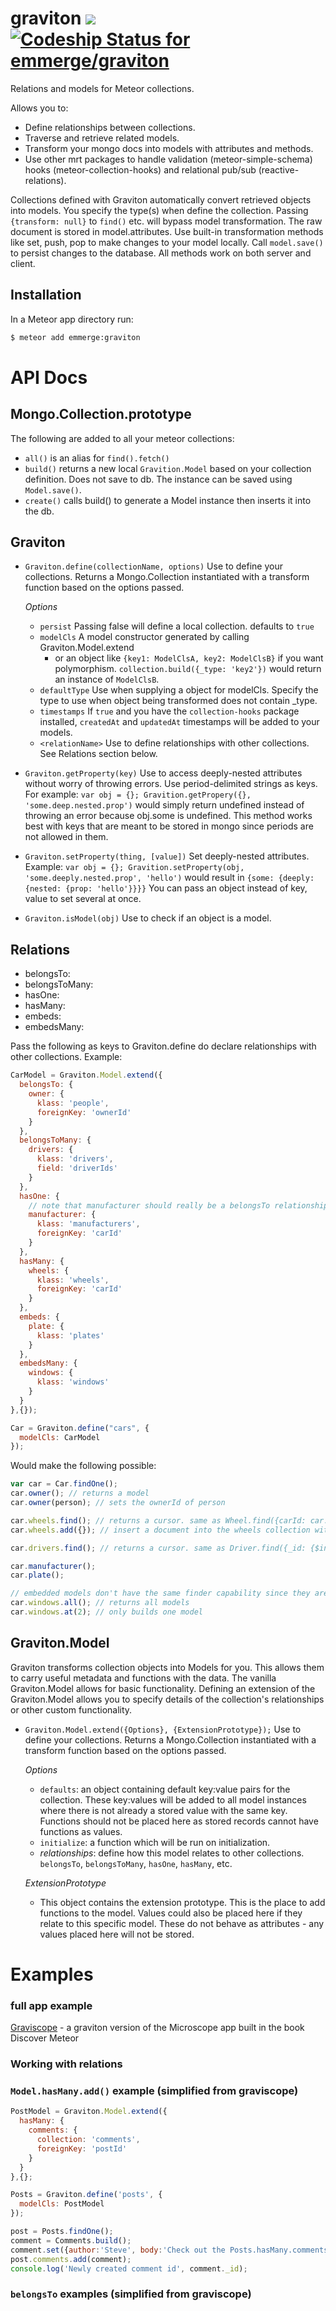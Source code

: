 graviton [![](https://api.travis-ci.org/emmerge/graviton.svg)](https://travis-ci.org/emmerge/graviton) [ ![Codeship Status for emmerge/graviton](https://codeship.com/projects/54dafd30-7cbe-0132-798d-7a5cdf781b38/status?branch=master)](https://codeship.com/projects/56481)
========

Relations and models for Meteor collections.

Allows you to:

* Define relationships between collections.
* Traverse and retrieve related models.
* Transform your mongo docs into models with attributes and methods.
* Use other mrt packages to handle validation (meteor-simple-schema) hooks (meteor-collection-hooks) and relational pub/sub (reactive-relations).
 
Collections defined with Graviton automatically convert retrieved objects into models. You specify the type(s) when define the collection. Passing `{transform: null}` to `find()` etc. will bypass model transformation. The raw document is stored in model.attributes. Use built-in transformation methods like set, push, pop to make changes to your model locally. Call `model.save()` to persist changes to the database. All methods work on both server and client.

##  Installation

In a Meteor app directory run:

``` sh
$ meteor add emmerge:graviton
```

# API Docs

## Mongo.Collection.prototype
The following are added to all your meteor collections:
* `all()` is an alias for `find().fetch()`
* `build()` returns a new local `Gravition.Model` based on your collection definition. Does not save to db. The instance can be saved using `Model.save()`.
* `create()` calls build() to generate a Model instance then inserts it into the db.

## Graviton
* `Graviton.define(collectionName, options)` Use to define your collections. Returns a Mongo.Collection instantiated with a transform function based on the options passed.

  *Options*
    * `persist` Passing false will define a local collection. defaults to `true`
    * `modelCls` A model constructor generated by calling Graviton.Model.extend
      * or an object like `{key1: ModelClsA, key2: ModelClsB}` if you want polymorphism. `collection.build({_type: 'key2'})` would return an instance of `ModelClsB`.
    * `defaultType` Use when supplying a object for modelCls. Specify the type to use when object being transformed does not contain _type.
    * `timestamps` If `true` and you have the `collection-hooks` package installed, `createdAt` and `updatedAt` timestamps will be added to your models.
    * `<relationName>` Use to define relationships with other collections. See Relations section below.

* `Graviton.getProperty(key)` Use to access deeply-nested attributes without worry of throwing errors. Use period-delimited strings as keys. For example: `var obj = {}; Gravition.getPropery({}, 'some.deep.nested.prop')` would simply return undefined instead of throwing an error because obj.some is undefined. This method works best with keys that are meant to be stored in mongo since periods are not allowed in them.
* `Graviton.setProperty(thing, [value])` Set deeply-nested attributes. Example: `var obj = {}; Gravition.setProperty(obj, 'some.deeply.nested.prop', 'hello')` would result in `{some: {deeply: {nested: {prop: 'hello'}}}}` You can pass an object instead of key, value to set several at once.
* `Graviton.isModel(obj)` Use to check if an object is a model.

## Relations

* belongsTo:
* belongsToMany:
* hasOne:
* hasMany:
* embeds:
* embedsMany:

Pass the following as keys to Graviton.define do declare relationships with other collections. Example: 
```javascript
CarModel = Graviton.Model.extend({
  belongsTo: {
    owner: {
      klass: 'people',
      foreignKey: 'ownerId'
    }
  },
  belongsToMany: {
    drivers: {
      klass: 'drivers',
      field: 'driverIds'
    }
  },
  hasOne: {
    // note that manufacturer should really be a belongsTo relationship since manufacturer shouldn't have a single carId
    manufacturer: {
      klass: 'manufacturers',
      foreignKey: 'carId'
    }
  },
  hasMany: {
    wheels: {
      klass: 'wheels',
      foreignKey: 'carId'
    }
  },
  embeds: {
    plate: {
      klass: 'plates'
    }
  },
  embedsMany: {
    windows: {
      klass: 'windows'
    }
  }
},{});

Car = Graviton.define("cars", {
  modelCls: CarModel
});
```
Would make the following possible:
```javascript
var car = Car.findOne();
car.owner(); // returns a model
car.owner(person); // sets the ownerId of person

car.wheels.find(); // returns a cursor. same as Wheel.find({carId: car._id})
car.wheels.add({}); // insert a document into the wheels collection with carId = car._id

car.drivers.find(); // returns a cursor. same as Driver.find({_id: {$in: car.get('driverIds')}})

car.manufacturer();
car.plate();

// embedded models don't have the same finder capability since they aren't kept in minimongo
car.windows.all(); // returns all models
car.windows.at(2); // only builds one model
```

## Graviton.Model

Graviton transforms collection objects into Models for you. This allows them to carry useful metadata and functions with the data. The vanilla Graviton.Model allows for basic functionality. Defining an extension of the Graviton.Model allows you to specify details of the collection's relationships or other custom functionality.

* `Graviton.Model.extend({Options}, {ExtensionPrototype});` Use to define your collections. Returns a Mongo.Collection instantiated with a transform function based on the options passed.

  *Options*
    * `defaults`: an object containing default key:value pairs for the collection. These key:values will be added to all model instances where there is not already a stored value with the same key. Functions should not be placed here as stored records cannot have functions as values.
    * `initialize`: a function which will be run on initialization.
    * _relationships_: define how this model relates to other collections. `belongsTo`, `belongsToMany`, `hasOne`, `hasMany`, etc.
    
  *ExtensionPrototype*
    * This object contains the extension prototype. This is the place to add functions to the model. Values could also be placed here if they relate to this specific model. These do not behave as attributes - any values placed here will not be stored.
      

# Examples

### full app example

[Graviscope](https://github.com/mhwheeler/Graviscope) - a graviton version of the Microscope app built in the book Discover Meteor

### Working with relations

### `Model.hasMany.add()` example (simplified from graviscope)

```javascript
PostModel = Graviton.Model.extend({
  hasMany: {
    comments: {
      collection: 'comments',
      foreignKey: 'postId'
    }
  }
},{};

Posts = Graviton.define('posts', {
  modelCls: PostModel
});
```

```javascript
post = Posts.findOne();
comment = Comments.build();
comment.set({author:'Steve', body:'Check out the Posts.hasMany.comments relationship.'})
post.comments.add(comment);
console.log('Newly created comment id', comment._id);
```

### `belongsTo` examples (simplified from graviscope)
```javascript

```


